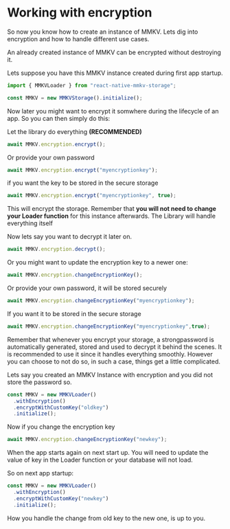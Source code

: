 # Working with encryption

So now you know how to create an instance of MMKV. Lets dig into encryption and how to handle different use cases.

An already created instance of MMKV can be encrypted without destroying it.

Lets suppose you have this MMKV instance created during first app startup.

```js
import { MMKVLoader } from "react-native-mmkv-storage";

const MMKV = new MMKVStorage().initialize();
```

Now later you might want to encrypt it somwhere during the lifecycle of an app. So you can then simply do this:

Let the library do everything **(RECOMMENDED)**

```js
await MMKV.encryption.encrypt();
```

Or provide your own password

```js
await MMKV.encryption.encrypt("myencryptionkey");
```

if you want the key to be stored in the secure storage

```js
await MMKV.encryption.encrypt("myencryptionkey", true);
```

This will encrypt the storage. Remember that **you will not need to change your Loader function** for this instance afterwards. The Library will handle everything itself

Now lets say you want to decrypt it later on.

```js
await MMKV.encryption.decrypt();
```

Or you might want to update the encryption key to a newer one:

```js
await MMKV.encryption.changeEncryptionKey();
```

Or provide your own password, it will be stored securely

```js
await MMKV.encryption.changeEncryptionKey("myencryptionkey");
```

If you want it to be stored in the secure storage

```js
await MMKV.encryption.changeEncryptionKey("myencryptionkey",true);
```

Remember that whenever you encrypt your storage, a strongpassword is automatically generated, stored and used to decrypt it behind the scenes. It is recommended to use it since it handles everything smoothly. However you can choose to not do so, in such a case, things get a little complicated.

Lets say you created an MMKV Instance with encryption and you did not store the password so.

```js
const MMKV = new MMKVLoader()
  .withEncryption()
  .encryptWithCustomKey("oldkey")
  .initialize();
```

Now if you change the encryption key

```js
await MMKV.encryption.changeEncryptionKey("newkey");
```

When the app starts again on next start up. You will need to update the value of key in the Loader function or your database will not load.

So on next app startup:

```js
const MMKV = new MMKVLoader()
  .withEncryption()
  .encryptWithCustomKey("newkey")
  .initialize();
```

How you handle the change from old key to the new one, is up to you.
